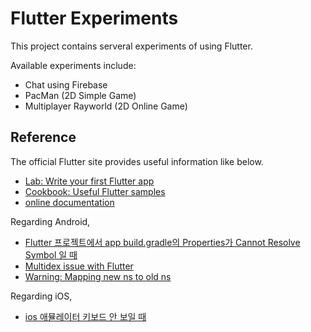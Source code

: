 # Flutter Experiments  

This project contains serveral experiments of using Flutter.  

Available experiments include:  

- Chat using Firebase  
- PacMan (2D Simple Game)  
- Multiplayer Rayworld (2D Online Game)

## Reference  

The official Flutter site provides useful information like below.  

- [Lab: Write your first Flutter app](https://flutter.dev/docs/get-started/codelab)
- [Cookbook: Useful Flutter samples](https://flutter.dev/docs/cookbook)
- [online documentation](https://flutter.dev/docs)

Regarding Android,  

- [Flutter 프로젝트에서 app build.gradle의 Properties가 Cannot Resolve Symbol 일 때](https://ilsognobella.tistory.com/29)  
- [Multidex issue with Flutter](https://stackoverflow.com/questions/49886597/multidex-issue-with-flutter)
- [Warning: Mapping new ns to old ns](https://sianux1209.github.io/flutter/flutter_gradle_error/)  

Regarding iOS,  

- [ios 애뮬레이터 키보드 안 보일 때](https://hanco.tistory.com/26)  
